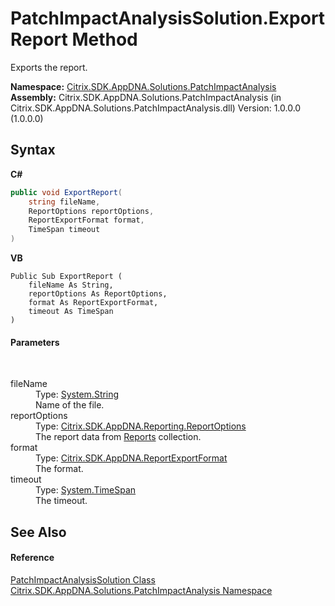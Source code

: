 # PatchImpactAnalysisSolution.ExportReport Method 
 

Exports the report.

**Namespace:**&nbsp;<a href="871ad9a2-386c-600b-6667-036c2dd65206">Citrix.SDK.AppDNA.Solutions.PatchImpactAnalysis</a><br />**Assembly:**&nbsp;Citrix.SDK.AppDNA.Solutions.PatchImpactAnalysis (in Citrix.SDK.AppDNA.Solutions.PatchImpactAnalysis.dll) Version: 1.0.0.0 (1.0.0.0)

## Syntax

**C#**
```csharp
public void ExportReport(
	string fileName,
	ReportOptions reportOptions,
	ReportExportFormat format,
	TimeSpan timeout
)
```

**VB**
```vbnet
Public Sub ExportReport ( 
	fileName As String,
	reportOptions As ReportOptions,
	format As ReportExportFormat,
	timeout As TimeSpan
)
```


#### Parameters
&nbsp;<dl><dt>fileName</dt><dd>Type: <a href="http://msdn2.microsoft.com/en-us/library/s1wwdcbf" target="_blank">System.String</a><br />Name of the file.</dd><dt>reportOptions</dt><dd>Type: <a href="82524f79-8658-d7a8-74fa-851734eb48fa">Citrix.SDK.AppDNA.Reporting.ReportOptions</a><br />The report data from <a href="042f976a-5d1c-39a1-e6b3-22a6e3324e13">Reports</a> collection.</dd><dt>format</dt><dd>Type: <a href="e3db318a-d7d0-0cc9-b54c-cb96a06a971a">Citrix.SDK.AppDNA.ReportExportFormat</a><br />The format.</dd><dt>timeout</dt><dd>Type: <a href="http://msdn2.microsoft.com/en-us/library/269ew577" target="_blank">System.TimeSpan</a><br />The timeout.</dd></dl>

## See Also


#### Reference
<a href="eaff2abf-b1ac-9bf5-97f3-ad37748db96b">PatchImpactAnalysisSolution Class</a><br /><a href="871ad9a2-386c-600b-6667-036c2dd65206">Citrix.SDK.AppDNA.Solutions.PatchImpactAnalysis Namespace</a><br />